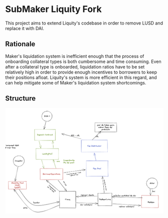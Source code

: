 # SubMaker Liquity Fork

This project aims to extend Liquity's codebase in order to remove LUSD and replace it with DAI.

## Rationale
Maker's liquidation system is inefficient enough that the process of onboarding collateral types is both cumbersome and time consuming. Even after a collateral type is onboarded, liquidation ratios have to be set relatively high in order to provide enough incentives to borrowers to keep their positions afloat.
Liquity's system is more efficient in this regard, and can help mitigate some of Maker's liquidation system shortcomings.

## Structure
![structure.png](assets/structure.png)